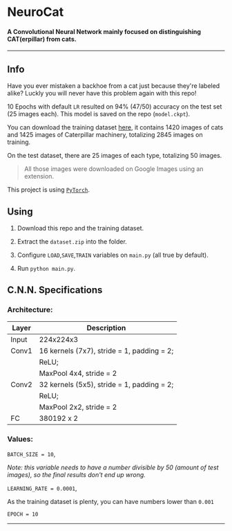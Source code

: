 # NeuroCat

#### A Convolutional Neural Network mainly focused on distinguishing CAT(erpillar) from cats.

-------------

## Info

Have you ever mistaken a backhoe from a cat just because they're labeled alike? Luckly you will never have this problem again with this repo!

10 Epochs with default `LR` resulted on 94% (47/50) accuracy on the test set (25 images each). This model is saved on the repo (`model.ckpt`).

You can download the training dataset [here](https://drive.google.com/file/d/1YsbOcrYKytlqMM7CZolV-Evp8JGk56pE/view?usp=sharing), it contains 1420 images of cats and 1425 images of Caterpillar machinery, totalizing 2845 images on training.

On the test dataset, there are 25 images of each type, totalizing 50 images.

  

> All those images were downloaded on Google Images using an extension.

  

This project is using [`PyTorch`](https://pytorch.org/).

## Using

1. Download this repo and the training dataset.

2. Extract the `dataset.zip` into the folder.

3. Configure `LOAD`,`SAVE`,`TRAIN` variables on `main.py` (all true by default).

4. Run `python main.py`.

  

## C.N.N. Specifications

### Architecture:
| Layer | Description |
|--|--|
| Input | 224x224x3 |
| Conv1 | 16 kernels (7x7), stride = 1, padding = 2; |
| | ReLU;
| | MaxPool 4x4, stride = 2
| Conv2 | 32 kernels (5x5), stride = 1, padding = 2;
| | ReLU;
| | MaxPool 2x2, stride = 2
| FC | 380192 x 2  

### Values:

`BATCH_SIZE = 10`,

*Note: this variable needs to have a number divisible by 50 (amount of test images), so the final results don't end up wrong.*

`LEARNING_RATE = 0.0001`,

As the training dataset is plenty, you can have numbers lower than ``0.001``

`EPOCH = 10`

  

-----------